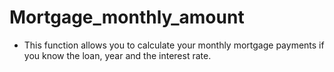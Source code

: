 # Mortgage_monthly_amount

* This function allows you to calculate your monthly mortgage payments if you know the loan, year and the interest rate.
